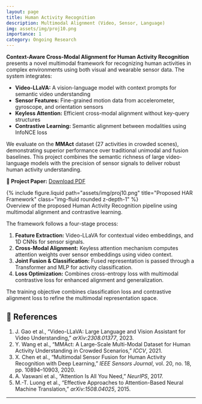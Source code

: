 ```yaml
---
layout: page
title: Human Activity Recognition
description: Multimodal Alignment (Video, Sensor, Language)
img: assets/img/proj10.png
importance: 1
category: Ongoing Research
---
```


<div class="row justify-content-sm-center">
  <div class="col-sm-10 mt-3 mt-md-0">
    <p>
      <strong>Context-Aware Cross-Modal Alignment for Human Activity Recognition</strong> presents a novel multimodal framework for recognizing human activities in complex environments using both visual and wearable sensor data. 
      The system integrates:
    </p>
    <ul>
      <li><strong>Video-LLaVA:</strong> A vision-language model with context prompts for semantic video understanding</li>
      <li><strong>Sensor Features:</strong> Fine-grained motion data from accelerometer, gyroscope, and orientation sensors</li>
      <li><strong>Keyless Attention:</strong> Efficient cross-modal alignment without key-query structures</li>
      <li><strong>Contrastive Learning:</strong> Semantic alignment between modalities using InfoNCE loss</li>
    </ul>
    <p>
      We evaluate on the <strong>MMAct</strong> dataset (27 activities in crowded scenes), demonstrating superior performance over traditional unimodal and fusion baselines. This project combines the semantic richness of large video-language models with the precision of sensor signals to deliver robust human activity understanding.
    </p>
    <p><strong>📄 Project Paper:</strong> <a href="/assets/pdf/har_mmact_.pdf" target="_blank">Download PDF</a></p>
  </div>
</div>

<div class="row justify-content-sm-center">
  <div class="col-sm-10 mt-3 mt-md-0">
    {% include figure.liquid path="assets/img/proj10.png" title="Proposed HAR Framework" class="img-fluid rounded z-depth-1" %}
  </div>
</div>

<div class="caption text-center">
  Overview of the proposed Human Activity Recognition pipeline using multimodal alignment and contrastive learning.
</div>

<div class="row justify-content-sm-center">
  <div class="col-sm-10 mt-3 mt-md-0">
    <p>
      The framework follows a four-stage process:
    </p>
    <ol>
      <li><strong>Feature Extraction:</strong> Video-LLaVA for contextual video embeddings, and 1D CNNs for sensor signals.</li>
      <li><strong>Cross-Modal Alignment:</strong> Keyless attention mechanism computes attention weights over sensor embeddings using video context.</li>
      <li><strong>Joint Fusion & Classification:</strong> Fused representation is passed through a Transformer and MLP for activity classification.</li>
      <li><strong>Loss Optimization:</strong> Combines cross-entropy loss with multimodal contrastive loss for enhanced alignment and generalization.</li>
    </ol>
  </div>
</div>



<div class="caption text-center">
  The training objective combines classification loss and contrastive alignment loss to refine the multimodal representation space.
</div>


## 🔖 References

1. J. Gao et al., “Video-LLaVA: Large Language and Vision Assistant for Video Understanding,” *arXiv:2308.01377*, 2023.
2. Y. Wang et al., “MMAct: A Large-Scale Multi-Modal Dataset for Human Activity Understanding in Crowded Scenarios,” *ICCV*, 2021.
3. X. Chen et al., “Multimodal Sensor Fusion for Human Activity Recognition with Deep Learning,” *IEEE Sensors Journal*, vol. 20, no. 18, pp. 10894–10903, 2020.
4. A. Vaswani et al., “Attention Is All You Need,” *NeurIPS*, 2017.
5. M.-T. Luong et al., “Effective Approaches to Attention-Based Neural Machine Translation,” *arXiv:1508.04025*, 2015.

---
